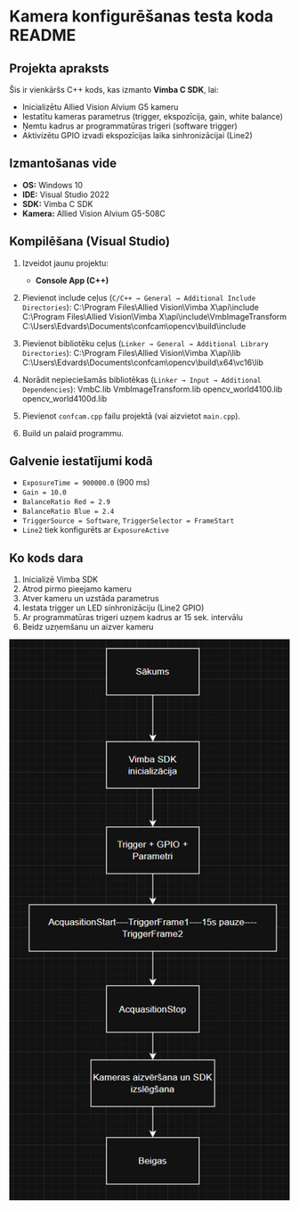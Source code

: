 # Kamera konfigurēšanas testa koda README

## Projekta apraksts
Šis ir vienkāršs C++ kods, kas izmanto **Vimba C SDK**, lai:
- Inicializētu Allied Vision Alvium G5 kameru
- Iestatītu kameras parametrus (trigger, ekspozīcija, gain, white balance)
- Ņemtu kadrus ar programmatūras trigeri (software trigger)
- Aktivizētu GPIO izvadi ekspozīcijas laika sinhronizācijai (Line2)

## Izmantošanas vide
- **OS:** Windows 10
- **IDE:** Visual Studio 2022
- **SDK:** Vimba C SDK
- **Kamera:** Allied Vision Alvium G5-508C

## Kompilēšana (Visual Studio)
1. Izveidot jaunu projektu:
   - **Console App (C++)**

2. Pievienot include ceļus (`C/C++ → General → Additional Include Directories`):
C:\Program Files\Allied Vision\Vimba X\api\include
C:\Program Files\Allied Vision\Vimba X\api\include\VmbImageTransform
C:\Users\Edvards\Documents\confcam\opencv\build\include

3. Pievienot bibliotēku ceļus (`Linker → General → Additional Library Directories`):
C:\Program Files\Allied Vision\Vimba X\api\lib
C:\Users\Edvards\Documents\confcam\opencv\build\x64\vc16\lib

4. Norādit nepieciešamās bibliotēkas (`Linker → Input → Additional Dependencies`):
VmbC.lib
VmbImageTransform.lib
opencv_world4100.lib
opencv_world4100d.lib

5. Pievienot `confcam.cpp` failu projektā (vai aizvietot `main.cpp`).
6. Build un palaid programmu.


## Galvenie iestatījumi kodā
- `ExposureTime = 900000.0` (900 ms)
- `Gain = 10.0`
- `BalanceRatio Red = 2.9`
- `BalanceRatio Blue = 2.4`
- `TriggerSource = Software`, `TriggerSelector = FrameStart`
- `Line2` tiek konfigurēts ar `ExposureActive`

## Ko kods dara
1. Inicializē Vimba SDK
2. Atrod pirmo pieejamo kameru
3. Atver kameru un uzstāda parametrus
4. Iestata trigger un LED sinhronizāciju (Line2 GPIO)
5. Ar programmatūras trigeri uzņem kadrus ar 15 sek. intervālu
6. Beidz uzņemšanu un aizver kameru

![Blokshēma](Ekrānuzņēmums%202025-05-23%20061521.png)

